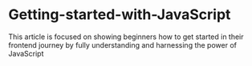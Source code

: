 # Getting-started-with-JavaScript
This article is focused on showing beginners how to get started in their frontend journey by fully understanding and harnessing the power of JavaScript
